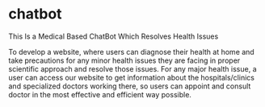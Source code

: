 # chatbot
 This Is a Medical Based ChatBot Which Resolves Health Issues
 
 To develop a website, where users can diagnose their health at home and take precautions for any minor health issues they are facing in proper scientific approach and resolve those issues. 
For any major health issue, a user can access our website to get information about the hospitals/clinics and specialized doctors working there, so users can appoint and consult doctor in the most effective and efficient way possible. 
